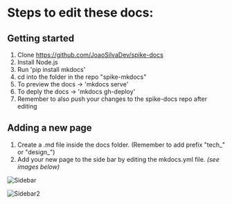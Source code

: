 # Steps to edit these docs:

## Getting started
1. Clone https://github.com/JoaoSilvaDev/spike-docs
2. Install Node.js
3. Run 'pip install mkdocs'
4. cd into the folder in the repo "spike-mkdocs"
5. To preview the docs -> 'mkdocs serve'
7. To deply the docs -> 'mkdocs gh-deploy'
8. Remember to also push your changes to the spike-docs repo after editing

## Adding a new page
1. Create a .md file inside the docs folder.
(Remember to add prefix "tech_" or "design_")
2. Add your new page to the side bar by editing the mkdocs.yml file. *(see images below)*


![Sidebar](https://i.ibb.co/1r9vVfb/image.png)

![Sidebar2](https://i.ibb.co/9tBC4h7/image-2023-10-23-015744398.png)
